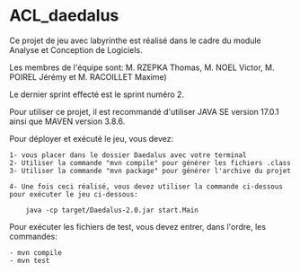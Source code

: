 # ACL_daedalus
Ce projet de jeu avec labyrinthe est réalisé dans le cadre du module Analyse et Conception de Logiciels.

Les membres de l'équipe sont: M. RZEPKA Thomas, M. NOEL Victor, M. POIREL Jérémy et M. RACOILLET Maxime)

Le dernier sprint effecté est le sprint numéro 2.

Pour utiliser ce projet, il est recommandé d'utiliser JAVA SE version 17.0.1 ainsi que MAVEN version 3.8.6. 

Pour déployer et exécuté le jeu, vous devez:

    1- vous placer dans le dossier Daedalus avec votre terminal
    2- Utiliser la commande "mvn compile" pour générer les fichiers .class
    3- Utiliser la commande "mvn package" pour générer l'archive du projet

    4- Une fois ceci réalisé, vous devez utiliser la commande ci-dessous pour exécuter le jeu ci-dessous:
        
        java -cp target/Daedalus-2.0.jar start.Main 

Pour exécuter les fichiers de test, vous devez entrer, dans l'ordre, les commandes:

    - mvn compile
    - mvn test
